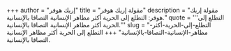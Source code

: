 +++
author = "إريك هوفر"
title = "مقولة إريك هوفر"
description = "مقولة إريك هوفر: التطلع إلى الحرية أكثر مظاهر الإنسانية التصاقا بالإنسانية."
quote = '''التطلع إلى الحرية أكثر مظاهر الإنسانية التصاقا بالإنسانية.''' 
slug = "التطلع-إلى-الحرية-أكثر-مظاهر-الإنسانية-التصاقا-بالإنسانية"
+++
التطلع إلى الحرية أكثر مظاهر الإنسانية التصاقا بالإنسانية.
